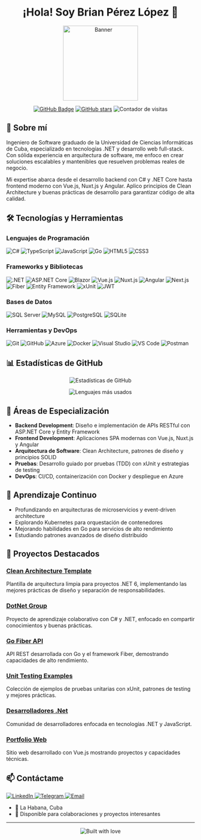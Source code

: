 # <h1 align="center">¡Hola! Soy Brian Pérez López 👋</h1>

<p align="center">
  <img src="https://upload.wikimedia.org/wikipedia/commons/7/7d/Microsoft_.NET_logo.svg" alt="Banner" width="200"/>
</p>

<p align="center">
  <a href="https://github.com/brianpl990227"><img src="https://img.shields.io/github/followers/brianpl990227?label=Seguidores&style=social" alt="GitHub Badge"></a>
  <a href="https://github.com/brianpl990227"><img src="https://img.shields.io/github/stars/brianpl990227?style=social" alt="GitHub stars"></a>
  <img src="https://komarev.com/ghpvc/?username=brianpl990227&label=Visitas%20al%20perfil&color=0e75b6&style=flat" alt="Contador de visitas" />
</p>

## 💫 Sobre mí

Ingeniero de Software graduado de la Universidad de Ciencias Informáticas de Cuba, especializado en tecnologías .NET y desarrollo web full-stack. Con sólida experiencia en arquitectura de software, me enfoco en crear soluciones escalables y mantenibles que resuelven problemas reales de negocio.

Mi expertise abarca desde el desarrollo backend con C# y .NET Core hasta frontend moderno con Vue.js, Nuxt.js y Angular. Aplico principios de Clean Architecture y buenas prácticas de desarrollo para garantizar código de alta calidad.

## 🛠️ Tecnologías y Herramientas

### Lenguajes de Programación
<p>
  <img src="https://img.shields.io/badge/C%23-239120?style=for-the-badge&logo=c-sharp&logoColor=white" alt="C#" />
  <img src="https://img.shields.io/badge/TypeScript-007ACC?style=for-the-badge&logo=typescript&logoColor=white" alt="TypeScript" />
  <img src="https://img.shields.io/badge/JavaScript-F7DF1E?style=for-the-badge&logo=javascript&logoColor=black" alt="JavaScript" />
  <img src="https://img.shields.io/badge/Go-00ADD8?style=for-the-badge&logo=go&logoColor=white" alt="Go" />
  <img src="https://img.shields.io/badge/HTML5-E34F26?style=for-the-badge&logo=html5&logoColor=white" alt="HTML5" />
  <img src="https://img.shields.io/badge/CSS3-1572B6?style=for-the-badge&logo=css3&logoColor=white" alt="CSS3" />
</p>

### Frameworks y Bibliotecas
<p>
  <img src="https://img.shields.io/badge/.NET-5C2D91?style=for-the-badge&logo=.net&logoColor=white" alt=".NET" />
  <img src="https://img.shields.io/badge/ASP.NET_Core-512BD4?style=for-the-badge&logo=.net&logoColor=white" alt="ASP.NET Core" />
  <img src="https://img.shields.io/badge/Blazor-512BD4?style=for-the-badge&logo=blazor&logoColor=white" alt="Blazor" />
  <img src="https://img.shields.io/badge/Vue.js-4FC08D?style=for-the-badge&logo=vue.js&logoColor=white" alt="Vue.js" />
  <img src="https://img.shields.io/badge/Nuxt.js-00C58E?style=for-the-badge&logo=nuxt.js&logoColor=white" alt="Nuxt.js" />
  <img src="https://img.shields.io/badge/Angular-DD0031?style=for-the-badge&logo=angular&logoColor=white" alt="Angular" />
  <img src="https://img.shields.io/badge/Next.js-000000?style=for-the-badge&logo=next.js&logoColor=white" alt="Next.js" />
  <img src="https://img.shields.io/badge/Fiber-00ADD8?style=for-the-badge&logo=go&logoColor=white" alt="Fiber" />
  <img src="https://img.shields.io/badge/Entity_Framework-512BD4?style=for-the-badge&logo=.net&logoColor=white" alt="Entity Framework" />
  <img src="https://img.shields.io/badge/xUnit-512BD4?style=for-the-badge&logo=.net&logoColor=white" alt="xUnit" />
  <img src="https://img.shields.io/badge/JWT-000000?style=for-the-badge&logo=JSON%20web%20tokens&logoColor=white" alt="JWT" />
</p>

### Bases de Datos
<p>
  <img src="https://img.shields.io/badge/Microsoft%20SQL%20Server-CC2927?style=for-the-badge&logo=microsoft%20sql%20server&logoColor=white" alt="SQL Server" />
  <img src="https://img.shields.io/badge/MySQL-4479A1?style=for-the-badge&logo=mysql&logoColor=white" alt="MySQL" />
  <img src="https://img.shields.io/badge/PostgreSQL-316192?style=for-the-badge&logo=postgresql&logoColor=white" alt="PostgreSQL" />
  <img src="https://img.shields.io/badge/SQLite-07405E?style=for-the-badge&logo=sqlite&logoColor=white" alt="SQLite" />
</p>

### Herramientas y DevOps
<p>
  <img src="https://img.shields.io/badge/Git-F05032?style=for-the-badge&logo=git&logoColor=white" alt="Git" />
  <img src="https://img.shields.io/badge/GitHub-100000?style=for-the-badge&logo=github&logoColor=white" alt="GitHub" />
  <img src="https://img.shields.io/badge/Azure-0089D6?style=for-the-badge&logo=microsoft-azure&logoColor=white" alt="Azure" />
  <img src="https://img.shields.io/badge/Docker-2496ED?style=for-the-badge&logo=docker&logoColor=white" alt="Docker" />
  <img src="https://img.shields.io/badge/Visual_Studio-5C2D91?style=for-the-badge&logo=visual-studio&logoColor=white" alt="Visual Studio" />
  <img src="https://img.shields.io/badge/VS_Code-007ACC?style=for-the-badge&logo=visual-studio-code&logoColor=white" alt="VS Code" />
  <img src="https://img.shields.io/badge/Postman-FF6C37?style=for-the-badge&logo=postman&logoColor=white" alt="Postman" />
</p>

## 📊 Estadísticas de GitHub

<p align="center">
  <img src="https://github-readme-stats.vercel.app/api?username=brianpl990227&show_icons=true&theme=radical" alt="Estadísticas de GitHub" />
</p>

<p align="center">
  <img src="https://github-readme-stats.vercel.app/api/top-langs/?username=brianpl990227&layout=compact&theme=radical" alt="Lenguajes más usados" />
</p>

## 🎯 Áreas de Especialización

- **Backend Development**: Diseño e implementación de APIs RESTful con ASP.NET Core y Entity Framework
- **Frontend Development**: Aplicaciones SPA modernas con Vue.js, Nuxt.js y Angular
- **Arquitectura de Software**: Clean Architecture, patrones de diseño y principios SOLID
- **Pruebas**: Desarrollo guiado por pruebas (TDD) con xUnit y estrategias de testing
- **DevOps**: CI/CD, containerización con Docker y despliegue en Azure

## 🌱 Aprendizaje Continuo

- Profundizando en arquitecturas de microservicios y event-driven architecture
- Explorando Kubernetes para orquestación de contenedores
- Mejorando habilidades en Go para servicios de alto rendimiento
- Estudiando patrones avanzados de diseño distribuido

## 💼 Proyectos Destacados

### [Clean Architecture Template](https://github.com/brianpl990227/CleanArchitectureTemplate)
Plantilla de arquitectura limpia para proyectos .NET 6, implementando las mejores prácticas de diseño y separación de responsabilidades.

### [DotNet Group](https://github.com/brianpl990227/dotnetgroup)
Proyecto de aprendizaje colaborativo con C# y .NET, enfocado en compartir conocimientos y buenas prácticas.

### [Go Fiber API](https://github.com/brianpl990227/go-fiber)
API REST desarrollada con Go y el framework Fiber, demostrando capacidades de alto rendimiento.

### [Unit Testing Examples](https://github.com/brianpl990227/Unit-Test-XUnit)
Colección de ejemplos de pruebas unitarias con xUnit, patrones de testing y mejores prácticas.

### [Desarrolladores .Net](https://github.com/Desarrolladores-Net)
Comunidad de desarrolladores enfocada en tecnologías .NET y JavaScript.

### [Portfolio Web](https://github.com/brianpl990227/dotnet-web)
Sitio web desarrollado con Vue.js mostrando proyectos y capacidades técnicas.

## 📫 Contáctame

<p>
  <a href="https://www.linkedin.com/in/brian-perez-lopez-2948801a0" target="_blank">
    <img src="https://img.shields.io/badge/LinkedIn-0077B5?style=for-the-badge&logo=linkedin&logoColor=white" alt="LinkedIn" />
  </a>
  <a href="https://t.me/+4aZdHLLxia85Njdh" target="_blank">
    <img src="https://img.shields.io/badge/Telegram-2CA5E0?style=for-the-badge&logo=telegram&logoColor=white" alt="Telegram" />
  </a>
  <a href="mailto:brianpl990227@gmail.com" target="_blank">
    <img src="https://img.shields.io/badge/Email-D14836?style=for-the-badge&logo=gmail&logoColor=white" alt="Email" />
  </a>

</p>

- 📍 La Habana, Cuba
- 💼 Disponible para colaboraciones y proyectos interesantes

---

<p align="center">
  <img src="https://forthebadge.com/images/badges/built-with-love.svg" alt="Built with love" />
</p>

